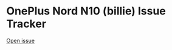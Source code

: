 # OnePlus Nord N10 (billie) Issue Tracker
[Open issue](https://github.com/danascape-projects/device-oneplus-billie/issues/new/choose)
